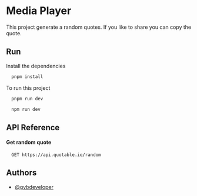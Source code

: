 # Media Player

This project generate a random quotes.
If you like to share you can copy the quote.

## Run

Install the dependencies

```bash
  pnpm install
```

To run this project

```bash
  pnpm run dev
```

```bash
  npm run dev
```

## API Reference

#### Get random quote

```http
  GET https://api.quotable.io/random
```

## Authors

- [@gvbdeveloper](https://github.com/ProjectXfire)
